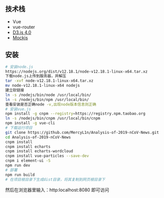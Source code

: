 技术栈
------
* Vue
* vue-router
* [D3.js 4.0](https://d3js.org/ "D3js v4") 
* [Mockjs](http://mockjs.com/ "Mockjs")

安装
----
```bash
# 安装node.js
https://nodejs.org/dist/v12.18.1/node-v12.18.1-linux-x64.tar.xz
下载node.js上传到服务器，并解压
tar -xvf node-v12.18.1-linux-x64.tar.xz
mv node-v12.18.1-linux-x64 nodejs
建立软链接
ln -s /nodejs/bin/node /usr/local/bin/
ln -s /nodejs/bin/npm /usr/local/bin/
查看安装是否正确node -v,出现node版本信息则正确
# 安装vue.js
npm install -g cnpm --registry=https://registry.npm.taobao.org
ln -s /nodejs/bin/cnpm /usr/local/bin/cnpm
npm install -g vue-cli
# 下载运行项目
git clone https://github.com/MercyL1n/Analysis-of-2019-nCoV-News.git
cd Analysis-of-2019-nCoV-News
cnpm install
cnpm install echarts
cnpm install echarts-wordcloud
cnpm install vue-particles --save-dev
cnpm i element-ui -S
npm run dev
# 部署
npm run build
# 在项目根目录下生成dist目录，将其复制到网页根目录下
```
然后在浏览器里输入：http:localhost:8080 即可访问


